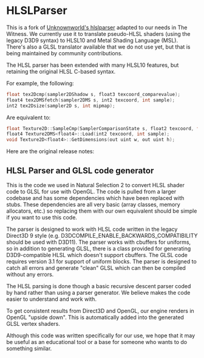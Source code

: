 HLSLParser
==========

This is a fork of [Unknownworld's hlslparser](https://github.com/unknownworlds/hlslparser) adapted to our needs in The Witness. We currently use it to translate pseudo-HLSL shaders (using the legacy D3D9 syntax) to HLSL10 and Metal Shading Language (MSL). There's also a GLSL translator available that we do not use yet, but that is being maintained by community contributions.

The HLSL parser has been extended with many HLSL10 features, but retaining the original HLSL C-based syntax.

For example, the following:

```C
float tex2Dcmp(sampler2DShadow s, float3 texcoord_comparevalue);
float4 tex2DMSfetch(sampler2DMS s, int2 texcoord, int sample);
int2 tex2Dsize(sampler2D s, int mipmap);
```

Are equivalent to:

```C++
float Texture2D::SampleCmp(SamplerComparisonState s, float2 texcoord, float comparevalue)
float4 Texture2DMS<float4>::Load(int2 texcoord, int sample);
void Texture2D<float4>::GetDimensions(out uint w, out uint h);
```



Here are the original release notes:


HLSL Parser and GLSL code generator
-----------------------------------

This is the code we used in Natural Selection 2 to convert HLSL shader code to
GLSL for use with OpenGL. The code is pulled from a larger codebase and has some
dependencies which have been replaced with stubs. These dependencies are all very
basic (array classes, memory allocators, etc.) so replacing them with our own
equivalent should be simple if you want to use this code.

The parser is designed to work with HLSL code written in the legacy Direct3D 9
style (e.g. D3DCOMPILE_ENABLE_BACKWARDS_COMPATIBILITY should be used with D3D11).
The parser works with cbuffers for uniforms, so in addition to generating GLSL,
there is a class provided for generating D3D9-compatible HLSL which doesn't
support cbuffers. The GLSL code requires version 3.1 for support of uniform blocks.
The parser is designed to catch all errors and generate "clean" GLSL which can
then be compiled without any errors.

The HLSL parsing is done though a basic recursive descent parser coded by hand
rather than using a parser generator. We believe makes the code easier to
understand and work with.

To get consistent results from Direct3D and OpenGL, our engine renders in OpenGL
"upside down". This is automatically added into the generated GLSL vertex shaders.

Although this code was written specifically for our use, we hope that it may be
useful as an educational tool or a base for someone who wants to do something
similar.
